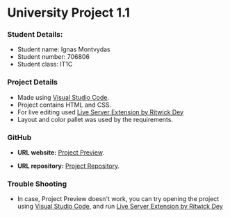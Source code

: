 # University Project 1.1

### Student Details:

- Student name: Ignas Montvydas
- Student number: 706806
- Student class: IT1C

### Project Details

- Made using [Visual Studio Code](https://code.visualstudio.com).
- Project contains HTML and CSS.
- For live editing used [Live Server Extension by Ritwick Dey](https://marketplace.visualstudio.com/items?itemName=ritwickdey.LiveServer)
- Layout and color pallet was used by the requirements.

### GitHub

- <b>URL website:</b> [Project Preview](https://ignasmon.github.io).

- <b>URL repository:</b> [Project Repository](https://github.com/IgnasMon/IgnasMon.github.io).

### Trouble Shooting

- In case, Project Preview doesn't work, you can try opening the project using [Visual Studio Code](https://code.visualstudio.com), and run [Live Server Extension by Ritwick Dey](https://marketplace.visualstudio.com/items?itemName=ritwickdey.LiveServer)